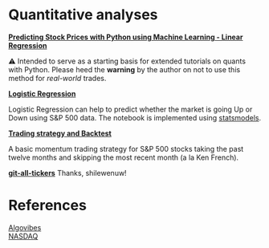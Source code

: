 # Quantitative analyses

__[Predicting Stock Prices with Python using Machine Learning - Linear Regression](https://www.youtube.com/watch?v=AXBhrLongC8)__

:warning: Intended to serve as a starting basis for extended tutorials on quants with Python. Please heed the **warning** by the author on not to use this method for *real-world* trades.

__[Logistic Regression](https://www.youtube.com/watch?v=X9jjyh0p7x8)__

Logistic Regression can help to predict whether the market is going Up or Down using S&P 500 data.
The notebook is implemented using [statsmodels](https://www.statsmodels.org/stable/index.html).

__[Trading strategy and Backtest](https://www.youtube.com/watch?v=5W_Lpz1ZuTI&t=893s)__

A basic momentum trading strategy for S&P 500 stocks taking the past twelve months and skipping the most recent month (a la Ken French).

__[git-all-tickers](https://github.com/shilewenuw/get_all_tickers)__
Thanks, shilewenuw!

# References
[Algovibes](https://www.youtube.com/channel/UC87aeHqMrlR6ED0w2SVi5nw)  
[NASDAQ](https://www.nasdaq.com/market-activity/stocks/screener)

